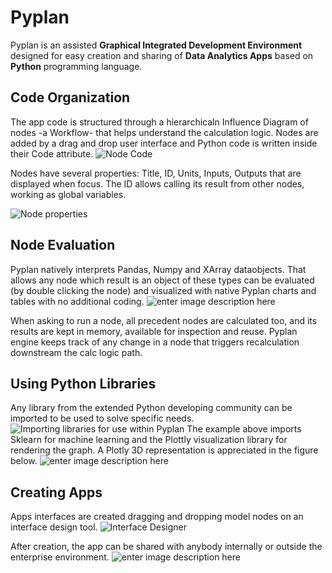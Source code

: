 # **Pyplan**
Pyplan is an assisted **Graphical Integrated Development Environment** designed for easy creation and sharing of **Data Analytics Apps** based on **Python** programming language.

## **Code Organization**
The app code is structured through a hierarchicaln Influence Diagram of nodes -a Workflow- that helps understand the calculation logic.
Nodes are added by a drag and drop user interface and Python code is written inside their Code attribute. 
![Node Code](http://img.pyplan.org/index_node_code.png)

Nodes have several properties: Title, ID, Units, Inputs, Outputs that are displayed when focus. 
The ID allows calling its result from other nodes, working as global variables.

![Node properties](http://img.pyplan.org/index_node_properties1.png)


## **Node Evaluation**
Pyplan natively interprets Pandas, Numpy and XArray dataobjects. That allows any node which result is an object of these types can be evaluated (by double clicking the node) and visualized with native Pyplan charts and tables with no additional coding.
![enter image description here](http://img.pyplan.org/index_node_result1.png)

When asking to run a node, all precedent nodes are calculated too, and its results are kept in memory, available for inspection and reuse. Pyplan engine keeps track of any change in a node that triggers recalculation downstream the calc logic path.

## **Using Python Libraries**
Any library from the extended Python developing community can be imported to be used to solve specific needs.
![Importing libraries for use within Pyplan](http://img.pyplan.org/index_import_lib.png)
The example above imports Sklearn for machine learning and the Plottly visualization library for rendering the graph. 
A Plotly 3D representation is appreciated in the figure below.
![enter image description here](http://img.pyplan.org/index_plotly_graph.png)

## **Creating Apps**
Apps interfaces are created dragging and dropping model nodes on an interface design tool.
![Interface Designer](http://img.pyplan.org/index_new_interface2.png)

After creation, the app can be shared with anybody internally or outside the enterprise environment.
![enter image description here](http://img.pyplan.org/index_share_app_ext.png)





<!--stackedit_data:
eyJoaXN0b3J5IjpbLTYwNzExMTI5NywtMTkwMzc5OTA3OSwtMT
E1MTAwNDk4MiwtMTY0NDM1NjE1NywxNzY4OTUxNDcsMTk1Nzcw
MDU0NCwtNDc0NzI0MTExLDEzNzA0NzM1MTMsMjAzMjI3NjEwMS
wxMTI0ODIzNDY2LDQxMjA4MTIyMCwtMTEzMzk5MDU3MCw2Mjgw
NjIxOTksLTE3MDY3NDU0MTcsLTE4NjkyNzk0Miw4Nzg5OTU0OC
wtMjA2ODM1MjAzNyw4MDA1MjkyMDIsMTc3NTQwODQwLC0xNDgz
NDc1NjEzXX0=
-->